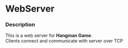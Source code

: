 # WebServer
### Description
This is a web server for **Hangman Game**. <br>
Clients connect and communicate with server over TCP 
